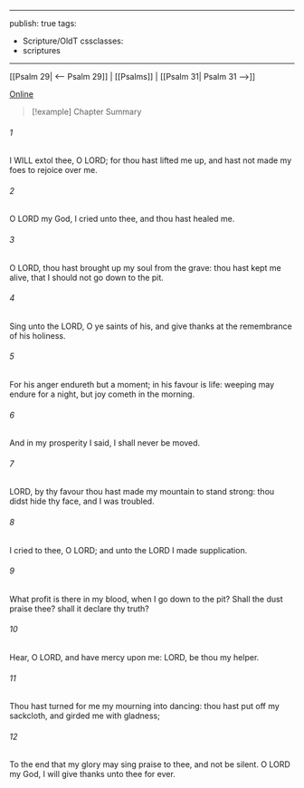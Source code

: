 

---
publish: true
tags:
  - Scripture/OldT
cssclasses:
  - scriptures
---
[[Psalm 29| <-- Psalm 29]] | [[Psalms]] | [[Psalm 31| Psalm 31 -->]]

[Online](https://churchofjesuschrist.org/study/scriptures/ot/ps/30?lang=eng)

>[!example] Chapter Summary
>
###### 1
I WILL extol thee, O LORD; for thou hast lifted me up, and hast not made my foes to rejoice over me.
###### 2
O LORD my God, I cried unto thee, and thou hast healed me.
###### 3
O LORD, thou hast brought up my soul from the grave: thou hast kept me alive, that I should not go down to the pit.
###### 4
Sing unto the LORD, O ye saints of his, and give thanks at the remembrance of his holiness.
###### 5
For his anger endureth but a moment; in his favour is life: weeping may endure for a night, but joy cometh in the morning.
###### 6
And in my prosperity I said, I shall never be moved.
###### 7
LORD, by thy favour thou hast made my mountain to stand strong: thou didst hide thy face, and I was troubled.
###### 8
I cried to thee, O LORD; and unto the LORD I made supplication.
###### 9
What profit is there in my blood, when I go down to the pit?  Shall the dust praise thee?  shall it declare thy truth?
###### 10
Hear, O LORD, and have mercy upon me: LORD, be thou my helper.
###### 11
Thou hast turned for me my mourning into dancing: thou hast put off my sackcloth, and girded me with gladness;
###### 12
To the end that my glory may sing praise to thee, and not be silent.  O LORD my God, I will give thanks unto thee for ever.



